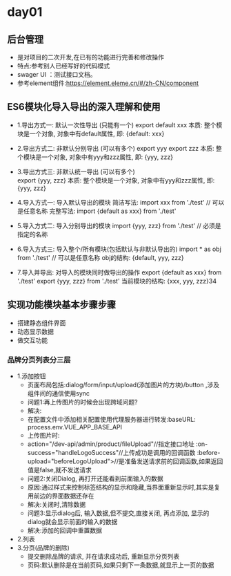 # day01

## 后台管理

- 是对项目的二次开发,在已有的功能进行完善和修改操作
- 特点:参考别人已经写好的代码模式
- swager UI ：测试接口文档。
- 参考element组件:https://element.eleme.cn/#/zh-CN/component

## ES6模块化导入导出的深入理解和使用

- 1.导出方式一: 默认一次性导出 (只能有一个)
    export default xxx
    本质: 整个模块是一个对象, 对象中有default属性, 即: {default: xxx}
- 2.导出方式二: 非默认分别导出 (可以有多个)
    export yyy
    export zzz
    本质: 整个模块是一个对象, 对象中有yyy和zzz属性, 即: {yyy, zzz}    
- 3.导出方式三: 非默认统一导出 (可以有多个)    
    export {yyy, zzz}
    本质:  整个模块是一个对象, 对象中有yyy和zzz属性, 即: {yyy, zzz}  

- 4.导入方式一: 导入默认导出的模块
    简洁写法: import xxx from './test' // 可以是任意名称
     完整写法: import {default as xxx} from './test'
- 5.导入方式二: 导入分别导出的模块
    import {yyy, zzz} from './test'  // 必须是指定的名称
- 6.导入方式三: 导入整个/所有模块(包括默认与非默认导出的)
  import * as obj from './test' // 可以是任意名称
  obj的结构: {default, yyy, zzz}

- 7.导入并导出: 对导入的模块同时做导出的操作
  export {default as xxx} from './test'
  export {yyy, zzz} from './test'
  当前模块的结构: {xxx, yyy, zzz}34

## 实现功能模块基本步骤步骤

- 搭建静态组件界面
- 动态显示数据
- 做交互功能

### 品牌分页列表分三层

- 1.添加按钮
  - 页面布局包括:dialog/form/input/upload(添加图片的方块)/button ,涉及组件间的通信使用sync
  - 问题1:再上传图片的时候会出现跨域问题?
  - 解决:
  - 在配置文件中添加相关配置使用代理服务器进行转发:baseURL: process.env.VUE_APP_BASE_API
  - 上传图片时:
  - action="/dev-api/admin/product/fileUpload"//指定接口地址
    :on-success="handleLogoSuccess"//上传成功是调用的回调函数
    :before-upload="beforeLogoUpload">//是准备发送请求前的回调函数,如果返回值是false,就不发送请求
  - 问题2:关闭Dialog, 再打开还能看到前面输入的数据
  - 原因:通过样式来控制标签结构的显示和隐藏,当界面重新显示时,其实是复用前边的界面数据还存在
  - 解决:关闭时,清除数据
  - 问题3:显示dialog后, 输入数据,但不提交,直接关闭, 再点添加, 显示的dialog就会显示前面的输入的数据
  - 解决:添加的回调中重置数据
- 2.列表
- 3.分页(品牌的删除)
    - 提交删除品牌的请求, 并在请求成功后, 重新显示分页列表
    - 页码:默认删除是在当前页码,如果只剩下一条数据,就显示上一页的数据  
